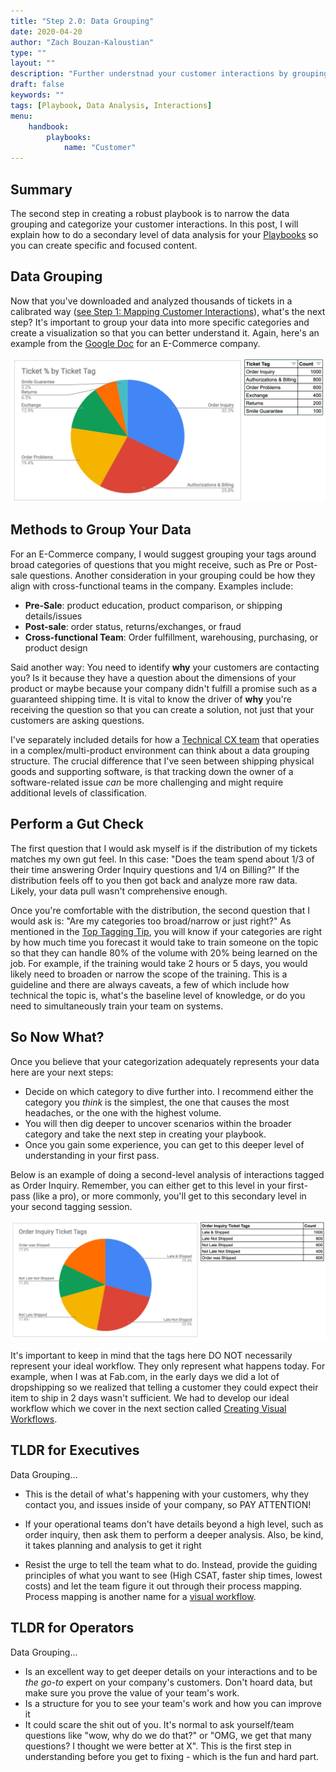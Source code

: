 ```yaml
---
title: "Step 2.0: Data Grouping"
date: 2020-04-20
author: "Zach Bouzan-Kaloustian"
type: ""
layout: ""
description: "Further understnad your customer interactions by grouping your interactions into categories"
draft: false
keywords: ""
tags: [Playbook, Data Analysis, Interactions]
menu:
    handbook:
        playbooks:
            name: "Customer"
---
```


## Summary

The second step in creating a robust playbook is to narrow the data grouping and categorize your customer interactions. In this post, I will explain how to do a secondary level of data analysis for your [Playbooks](/handbook/playbooks/playbooks) so you can create specific and focused content.

## Data Grouping

Now that you've downloaded and analyzed thousands of tickets in a calibrated way ([see Step 1: Mapping Customer Interactions](/handbook/playbooks/mappingcustomerinteractions)), what's the next step? It's important to group your data into more specific categories and create a visualization so that you can better understand it. Again, here's an example from the [Google Doc](https://docs.google.com/spreadsheets/d/1OFddLkhSBkhhm7fo0I59R24JTbIj9pDeG6ykfKqyrtc/edit#gid=665273247) for an E-Commerce company.

  

![Ticket Tag Percentage](https://raw.githubusercontent.com/zacharybk/cxhandbook/master/static/images/tickettagpercentage.png)

## Methods to Group Your Data

For an E-Commerce company, I would suggest grouping your tags around broad categories of questions that you might receive, such as Pre or Post-sale questions. Another consideration in your grouping could be how they align with cross-functional teams in the company. Examples include: 
- **Pre-Sale**:  product education, product comparison, or shipping details/issues
- **Post-sale**: order status, returns/exchanges, or fraud
- **Cross-functional Team**: Order fulfillment, warehousing, purchasing, or product design

Said another way: You need to identify **why** your customers are contacting you? Is it because they have a question about the dimensions of your product or maybe because your company didn't fulfill a promise such as a guaranteed shipping time. It is vital to know the driver of **why** you're receiving the question so that you can create a solution, not just that your customers are asking questions. 

I've separately included details for how a [Technical CX team](/handbook/playbooks/technicalteamdatagrouping) that operaties in a complex/multi-product environment can think about a data grouping structure. The crucial difference that I've seen between shipping physical goods and supporting software, is that tracking down the owner of a software-related issue _can_ be more challenging and might require additional levels of classification.

## Perform a Gut Check
The first question that I would ask myself is if the distribution of my tickets matches my own gut feel. In this case: "Does the team spend about 1/3 of their time answering Order Inquiry questions and 1/4 on Billing?" If the distribution feels off to you then got back and analyze more raw data. Likely, your data pull wasn't comprehensive enough.

Once you're comfortable with the distribution, the second question that I would ask is: "Are my categories too broad/narrow or just right?" As mentioned in the [Top Tagging Tip](/handbook/playbooks/mappingcustomerinteractions/#top-tagging-tips), you will know if your categories are right by how much time you forecast it would take to train someone on the topic so that they can handle 80% of the volume with 20% being learned on the job. For example, if the training would take 2 hours or 5 days, you would likely need to broaden or narrow the scope of the training. This is a guideline and there are always caveats, a few of which include how technical the topic is, what's the baseline level of knowledge, or do you need to simultaneously train your team on systems.

## So Now What?

Once you believe that your categorization adequately represents your data here are your next steps:

- Decide on which category to dive further into. I recommend either the category you _think_ is the simplest, the one that causes the most headaches, or the one with the highest volume.
- You will then dig deeper to uncover scenarios within the broader category and take the next step in creating your playbook.
- Once you gain some experience, you can get to this deeper level of understanding in your first pass. 

Below is an example of doing a second-level analysis of interactions tagged as Order Inquiry. Remember, you can either get to this level in your first-pass (like a pro), or more commonly, you'll get to this secondary level in your second tagging session.

  

![Ticket Tag Percentage](https://raw.githubusercontent.com/zacharybk/cxhandbook/master/static/images/orderinquirytagscore.png)

It's important to keep in mind that the tags here DO NOT necessarily represent your ideal workflow. They only represent what happens today. For example, when I was at Fab.com, in the early days we did a lot of dropshipping so we realized that telling a customer they could expect their item to ship in 2 days wasn't sufficient. We had to develop our ideal workflow which we cover in the next section called [Creating Visual Workflows](/handbook/playbooks/visualworkflows).

## TLDR for Executives

Data Grouping...

- This is the detail of what's happening with your customers, why they contact you, and issues inside of your company, so PAY ATTENTION! 

- If your operational teams don't have details beyond a high level, such as order inquiry, then ask them to perform a deeper analysis. Also, be kind, it takes planning and analysis to get it right
- Resist the urge to tell the team what to do. Instead, provide the guiding principles of what you want to see (High CSAT, faster ship times, lowest costs) and let the team figure it out through their process mapping. Process mapping is another name for a [visual workflow](/handbook/playbooks/visualworkflows).
  

## TLDR for Operators

Data Grouping...

- Is an excellent way to get deeper details on your interactions and to be _the go-to_ expert on your company's customers. Don't hoard data, but make sure you prove the value of your team's work.
- Is a structure for you to see your team's work and how you can improve it
- It could scare the shit out of you. It's normal to ask yourself/team questions like "wow, why do we do that?" or "OMG, we get that many questions? I thought we were better at X". This is the first step in understanding before you get to fixing - which is the fun and hard part. 